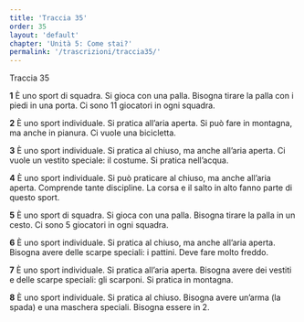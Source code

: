 ```yaml
---
title: 'Traccia 35'
order: 35
layout: 'default'
chapter: 'Unità 5: Come stai?'
permalink: '/trascrizioni/traccia35/'
---
```


Traccia 35

**1** È uno sport di squadra. Si gioca con una palla. Bisogna tirare la palla con i piedi in una porta. Ci sono 11 giocatori in ogni squadra.

**2** È uno sport individuale. Si pratica all’aria aperta. Si può fare in montagna, ma anche in pianura. Ci vuole una bicicletta.

**3** È uno sport individuale. Si pratica al chiuso, ma anche all’aria aperta. Ci vuole un vestito speciale: il costume. Si pratica nell’acqua.

**4** È uno sport individuale. Si può praticare al chiuso, ma anche all’aria aperta. Comprende tante discipline. La corsa e il salto in alto fanno parte di questo sport.

**5** È uno sport di squadra. Si gioca con una palla. Bisogna tirare la palla in un cesto. Ci sono 5 giocatori in ogni squadra.

**6** È uno sport individuale. Si pratica al chiuso, ma anche all’aria aperta. Bisogna avere delle scarpe speciali: i pattini. Deve fare molto freddo.

**7** È uno sport individuale. Si pratica all’aria aperta. Bisogna avere dei vestiti e delle scarpe speciali: gli scarponi. Si pratica in montagna.

**8** È uno sport individuale. Si pratica al chiuso. Bisogna avere un’arma (la spada) e una maschera speciali. Bisogna essere in 2.
